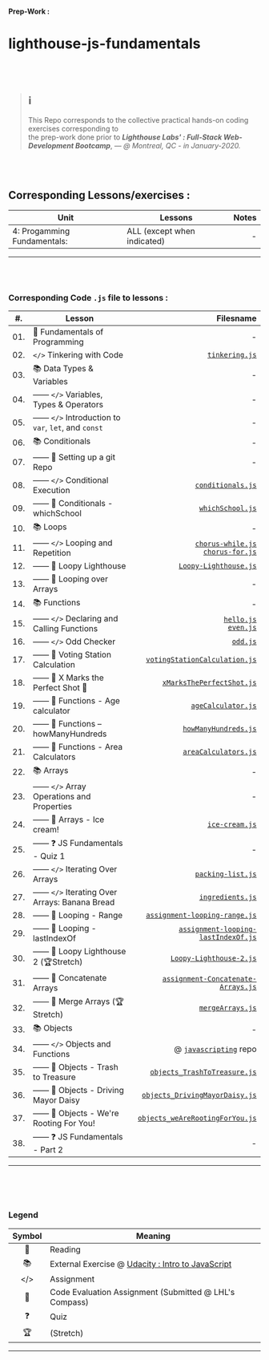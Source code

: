 #### Prep-Work :

lighthouse-js-fundamentals
==========================

<br/><br/> 

> ℹ️  
> ---
> This Repo corresponds to the collective practical hands-on coding exercises corresponding to  
> the prep-work done prior to ***Lighthouse Labs' : Full-Stack Web-Development Bootcamp***,   *— @ Montreal, QC -  in January-2020.*

<br/><br/>

## Corresponding Lessons/exercises : 
| Unit                       | Lessons                                | Notes  |
|----------------------------|----------------------------------------|-------:|
|4: Progamming Fundamentals: | ALL (except when indicated)            |     -  |

---

<br/><br/>  

### Corresponding Code `.js` file to lessons :  

| #.  | Lesson                                               |     Filesname |
|-----|------------------------------------------------------|--------------:|
| 01. | 📖 Fundamentals of Programming                       | - |
| 02. | `</>` Tinkering with Code                            |  [`tinkering.js`](./tinkering.js) |
| 03. | 📚 Data Types & Variables                            | - |
| 04. | —— `</>` Variables, Types & Operators               | - |
| 05. | —— `</>` Introduction to `var`, `let`, and `const`  | - |
| 06. | 📚 Conditionals                                      | - |
| 07. | —— 📖 Setting up a git Repo                         | - |
| 08. | —— `</>` Conditional Execution                      | [`conditionals.js`](./conditionals.js) |
| 09. | —— 🔨 Conditionals - whichSchool                    | [`whichSchool.js`](./whichSchool.js) |
| 10. | 📚 Loops                                             | - |
| 11. | —— `</>` Looping and Repetition                     | [`chorus-while.js`](./chorus-while.js) <br/> [`chorus-for.js`](./chorus-for.js) |
| 12. | —— 🔨 Loopy Lighthouse                              | [`Loopy-Lighthouse.js`](./Loopy-Lighthouse.js) |
| 13. | —— 📖 Looping over Arrays                           | - |
| 14. | 📚 Functions                                         | - |
| 15. | —— `</>` Declaring and Calling Functions            | [`hello.js`](./hello.js) <br/> [`even.js`](./even.js) |
| 16. | —— `</>` Odd Checker                                | [`odd.js`](./odd.js) |
| 17. | —— 🔨 Voting Station Calculation                    | [`votingStationCalculation.js`](./votingStationCalculation.js) |
| 18. | —— 🔨 X Marks the Perfect Shot 📸                   | [`xMarksThePerfectShot.js`](./xMarksThePerfectShot.js) |
| 19. | —— 🔨 Functions - Age calculator                    | [`ageCalculator.js`](./ageCalculator.js)|
| 20. | —— 🔨 Functions – howManyHundreds                   | [`howManyHundreds.js`](./howManyHundreds.js) |
| 21. | —— 🔨 Functions - Area Calculators                  | [`areaCalculators.js`](./areaCalculators.js) |
| 22. | 📚 Arrays                                            | - | 
| 23. | —— `</>` Array Operations and Properties            | - |
| 24. | —— 🔨 Arrays - Ice cream!                           | [`ice-cream.js`](./ice-cream.js) |
| 25. | —— ❓ JS Fundamentals - Quiz 1                      | - |
| 26. | —— `</>` Iterating Over Arrays                      | [`packing-list.js`](./packing-list.js) |
| 27. | —— `</>` Iterating Over Arrays: Banana Bread        | [`ingredients.js`](./ingredients.js) |
| 28. | —— 🔨 Looping - Range                               | [`assignment-looping-range.js`](./assignment-looping-range.js) |
| 29. | —— 🔨 Looping - lastIndexOf                         | [`assignment-looping-lastIndexOf.js`](./assignment-looping-lastIndexOf.js) |
| 30. | —— 🔨 Loopy Lighthouse 2 (🏆Stretch)                | [`Loopy-Lighthouse-2.js`](./Loopy-Lighthouse-2.js) |
| 31. | —— 🔨 Concatenate Arrays                            | [`assignment-Concatenate-Arrays.js`](./assignment-Concatenate-Arrays.js) |
| 32. | —— 🔨 Merge Arrays (🏆Stretch)                      | [`mergeArrays.js`](./mergeArrays.js) |
| 33. | 📚 Objects                                           | - | 
| 34. | —— `</>` Objects and Functions                      | @ [`javascripting`](./../javascripting/) repo |
| 35. | —— 🔨 Objects - Trash to Treasure                   | [`objects_TrashToTreasure.js`](./objects_TrashToTreasure.js) |
| 36. | —— 🔨 Objects - Driving Mayor Daisy                 | [`objects_DrivingMayorDaisy.js`](./objects_DrivingMayorDaisy.js) |
| 37. | —— 🔨 Objects - We're Rooting For You!              | [`objects_weAreRootingForYou.js`](./objects_weAreRootingForYou.js) |
| 38. | —— ❓ JS Fundamentals - Part 2                       | - |
--- 

<br/><br/><br/>

### Legend 

| Symbol | Meaning |
|:------:|---------|
| 📖     | Reading |
| 📚     | External Exercise @ [Udacity : Intro to JavaScript](https://learn.udacity.com/courses/ud803) |
| </>    | Assignment | 
| 🔨    | Code Evaluation Assignment (Submitted @ LHL's Compass) |
| ❓     | Quiz | 
| 🏆     | (Stretch) |
--- 